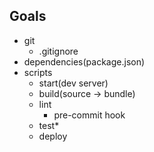 ## Goals
- git
  - .gitignore
- dependencies(package.json)
- scripts
  - start(dev server)
  - build(source -> bundle)
  - lint
    - pre-commit hook
  - test*
  - deploy

